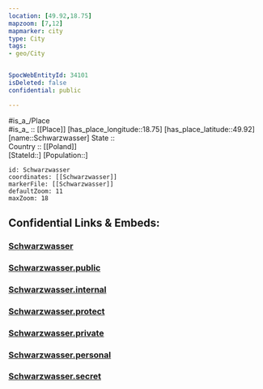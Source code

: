 ```yaml
---
location: [49.92,18.75] 
mapzoom: [7,12] 
mapmarker: city 
type: City
tags:
- geo/City


SpocWebEntityId: 34101
isDeleted: false
confidential: public

---
```

#is_a_/Place  
#is_a_ :: [[Place]] 
[has_place_longitude::18.75] 
[has_place_latitude::49.92] 
[name::Schwarzwasser] 
State ::  
Country :: [[Poland]]  
[StateId::] 
[Population::] 



```leaflet
id: Schwarzwasser
coordinates: [[Schwarzwasser]] 
markerFile: [[Schwarzwasser]] 
defaultZoom: 11 
maxZoom: 18
```


## Confidential Links & Embeds: 

### [Schwarzwasser](/_Standards/Earth/Continent/Europe/Europe~East/Poland/Provinces~Poland/Silesian/City/Schwarzwasser.md) 

### [Schwarzwasser.public](/_public/Earth/Continent/Europe/Europe~East/Poland/Provinces~Poland/Silesian/City/Schwarzwasser.public.md) 

### [Schwarzwasser.internal](/_internal/Earth/Continent/Europe/Europe~East/Poland/Provinces~Poland/Silesian/City/Schwarzwasser.internal.md) 

### [Schwarzwasser.protect](/_protect/Earth/Continent/Europe/Europe~East/Poland/Provinces~Poland/Silesian/City/Schwarzwasser.protect.md) 

### [Schwarzwasser.private](/_private/Earth/Continent/Europe/Europe~East/Poland/Provinces~Poland/Silesian/City/Schwarzwasser.private.md) 

### [Schwarzwasser.personal](/_personal/Earth/Continent/Europe/Europe~East/Poland/Provinces~Poland/Silesian/City/Schwarzwasser.personal.md) 

### [Schwarzwasser.secret](/_secret/Earth/Continent/Europe/Europe~East/Poland/Provinces~Poland/Silesian/City/Schwarzwasser.secret.md)

